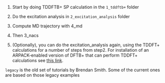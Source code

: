 
1. Start by doing TDDFTB+ SP calculation in the `1_tddftb+` folder

2. Do the excitation analysis in `2_excitation_analysis` folder

3. Compute MD trajectory with 4_md

4. Then 3_nacs

5. (Optionally), you can do the excitation_analysis again, using the TDDFT+ calculations for a number of steps from step2. For installation of an ARPACK-enabled version of DFTB+ 
that can perform TDDFT+ calculations see [this link](https://github.com/compchem-cybertraining/Tutorials_DFTB_plus/blob/master/INSTALLATION.md).


`legacy` is the old set of tutorials by Brendan Smith. Some of the current ones are based on those legacy examples 



